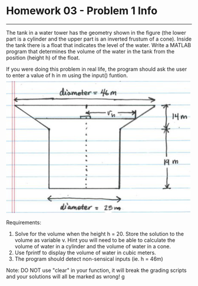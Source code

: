 # Homework 03 - Problem 1 Info
---
The tank in a water tower has the geometry shown in the figure (the lower part is a cylinder and the upper part is an inverted frustum of a cone). Inside the tank there is a float that indicates the level of the water. Write a MATLAB program that determines the volume of the water in the tank from the position (height h) of the float. 

If you were doing this problem in real life, the program should ask the user to enter a value of h in m using the input() funtion.
<img src = "assets/h0301_0.png" width = "500"> <br />

Requirements: 
1. Solve for the volume when the height h = 20. Store the solution to the volume as variable v. Hint you will need to be able to calculate the volume of water in a cylinder and the volume of water in a cone.
2. Use fprintf to display the volume of water in cubic meters.
3. The program should detect non-sensical inputs (ie. h = 46m)

Note: DO NOT use "clear" in your function, it will break the grading scripts and your solutions will all be marked as wrong!
g
